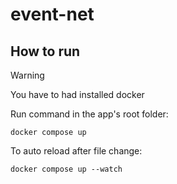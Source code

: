 # event-net

## How to run

> [!WARNING]
> You have to had installed docker

Run command in the app's root folder:

```
docker compose up
```

To auto reload after file change:

```
docker compose up --watch
```